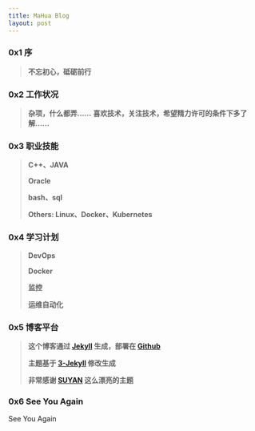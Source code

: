 ```yaml
---
title: MaHua Blog
layout: post
---
```


### 0x1 序

> **不忘初心，砥砺前行**

### 0x2 工作状况

> **杂项，什么都弄......**
> **喜欢技术，关注技术，希望精力许可的条件下多了解......**

### 0x3 职业技能

> **C++、JAVA**
>
> **Oracle**
>
> **bash、sql**
>
> **Others: Linux、Docker、Kubernetes**

### 0x4 学习计划

> **DevOps**
>  
> **Docker**
> 
> **监控**
>
> **运维自动化**

### 0x5 博客平台

> **这个博客通过 [Jekyll](http://jekyllrb.com/) 生成，部署在 [Github](https://pages.github.com)**
>
> **主题基于 [3-Jekyll](https://github.com/P233/3-Jekyll) 修改生成**
>
> **非常感谢 [SUYAN](https://github.com/suyan/suyan.github.io) 这么漂亮的主题**

### 0x6 See You Again

See You Again

